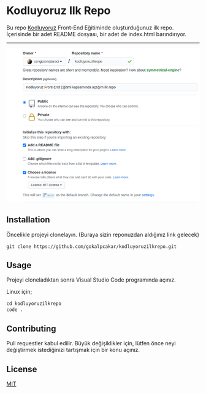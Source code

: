 # Kodluyoruz Ilk Repo
Bu repo [Kodluyoruz](https://www.kodluyoruz.org/) Front-End Eğitiminde oluşturduğunuz ilk repo. İçerisinde bir adet README dosyası, bir adet de index.html barındırıyor.
***
![Kodluyoruz Logo](https://github.com/Kodluyoruz/taskforce/blob/main/git/odev1/figures/github.png)
## Installation
Öncelikle projeyi clonelayın. (Buraya sizin reponuzdan aldığınız link gelecek)
```
git clone https://github.com/gokalpcakar/kodluyoruzilkrepo.git
```
## Usage
Projeyi cloneladıktan sonra Visual Studio Code programında açınız.

Linux için;
```
cd kodluyoruzilkrepo
code .
```

## Contributing
Pull requestler kabul edilir. Büyük değişiklikler için, lütfen önce neyi değiştirmek istediğinizi tartışmak için bir konu açınız.
## License
[MIT](https://www.mit.edu/)